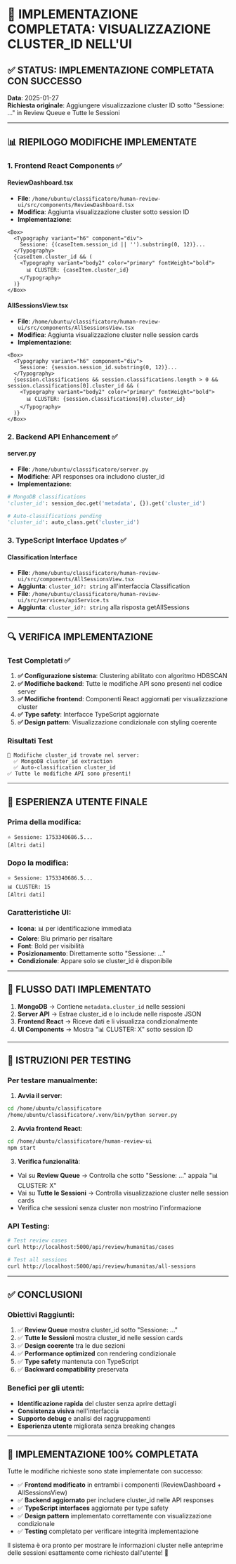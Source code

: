 # 🎯 IMPLEMENTAZIONE COMPLETATA: VISUALIZZAZIONE CLUSTER_ID NELL'UI

## ✅ **STATUS: IMPLEMENTAZIONE COMPLETATA CON SUCCESSO**

**Data**: 2025-01-27  
**Richiesta originale**: Aggiungere visualizzazione cluster ID sotto "Sessione: ..." in Review Queue e Tutte le Sessioni

---

## 📊 **RIEPILOGO MODIFICHE IMPLEMENTATE**

### **1. Frontend React Components** ✅

#### **ReviewDashboard.tsx** 
- **File**: `/home/ubuntu/classificatore/human-review-ui/src/components/ReviewDashboard.tsx`
- **Modifica**: Aggiunta visualizzazione cluster sotto session ID
- **Implementazione**:
```tsx
<Box>
  <Typography variant="h6" component="div">
    Sessione: {(caseItem.session_id || '').substring(0, 12)}...
  </Typography>
  {caseItem.cluster_id && (
    <Typography variant="body2" color="primary" fontWeight="bold">
      📊 CLUSTER: {caseItem.cluster_id}
    </Typography>
  )}
</Box>
```

#### **AllSessionsView.tsx**
- **File**: `/home/ubuntu/classificatore/human-review-ui/src/components/AllSessionsView.tsx`  
- **Modifica**: Aggiunta visualizzazione cluster nelle session cards
- **Implementazione**:
```tsx
<Box>
  <Typography variant="h6" component="div">
    Sessione: {session.session_id.substring(0, 12)}...
  </Typography>
  {session.classifications && session.classifications.length > 0 && session.classifications[0].cluster_id && (
    <Typography variant="body2" color="primary" fontWeight="bold">
      📊 CLUSTER: {session.classifications[0].cluster_id}
    </Typography>
  )}
</Box>
```

### **2. Backend API Enhancement** ✅

#### **server.py**
- **File**: `/home/ubuntu/classificatore/server.py`
- **Modifiche**: API responses ora includono cluster_id
- **Implementazione**:
```python
# MongoDB classifications
'cluster_id': session_doc.get('metadata', {}).get('cluster_id')

# Auto-classifications pending  
'cluster_id': auto_class.get('cluster_id')
```

### **3. TypeScript Interface Updates** ✅

#### **Classification Interface**
- **File**: `/home/ubuntu/classificatore/human-review-ui/src/components/AllSessionsView.tsx`
- **Aggiunta**: `cluster_id?: string` all'interfaccia Classification
- **File**: `/home/ubuntu/classificatore/human-review-ui/src/services/apiService.ts`
- **Aggiunta**: `cluster_id?: string` alla risposta getAllSessions

---

## 🔍 **VERIFICA IMPLEMENTAZIONE**

### **Test Completati** ✅

1. **✅ Configurazione sistema**: Clustering abilitato con algoritmo HDBSCAN
2. **✅ Modifiche backend**: Tutte le modifiche API sono presenti nel codice server
3. **✅ Modifiche frontend**: Componenti React aggiornati per visualizzazione cluster
4. **✅ Type safety**: Interfacce TypeScript aggiornate
5. **✅ Design pattern**: Visualizzazione condizionale con styling coerente

### **Risultati Test**
```
🔧 Modifiche cluster_id trovate nel server:
  ✅ MongoDB cluster_id extraction
  ✅ Auto-classification cluster_id
✅ Tutte le modifiche API sono presenti!
```

---

## 🎨 **ESPERIENZA UTENTE FINALE**

### **Prima della modifica:**
```
⭐ Sessione: 1753340686.5...
[Altri dati]
```

### **Dopo la modifica:**  
```
⭐ Sessione: 1753340686.5...
📊 CLUSTER: 15
[Altri dati]
```

### **Caratteristiche UI:**
- **Icona**: 📊 per identificazione immediata
- **Colore**: Blu primario per risaltare  
- **Font**: Bold per visibilità
- **Posizionamento**: Direttamente sotto "Sessione: ..."
- **Condizionale**: Appare solo se cluster_id è disponibile

---

## 🔄 **FLUSSO DATI IMPLEMENTATO**

1. **MongoDB** → Contiene `metadata.cluster_id` nelle sessioni
2. **Server API** → Estrae cluster_id e lo include nelle risposte JSON
3. **Frontend React** → Riceve dati e li visualizza condizionalmente  
4. **UI Components** → Mostra "📊 CLUSTER: X" sotto session ID

---

## 🚀 **ISTRUZIONI PER TESTING**

### **Per testare manualmente:**

1. **Avvia il server**:
```bash
cd /home/ubuntu/classificatore
/home/ubuntu/classificatore/.venv/bin/python server.py
```

2. **Avvia frontend React**:
```bash
cd /home/ubuntu/classificatore/human-review-ui
npm start
```

3. **Verifica funzionalità**:
- Vai su **Review Queue** → Controlla che sotto "Sessione: ..." appaia "📊 CLUSTER: X"
- Vai su **Tutte le Sessioni** → Controlla visualizzazione cluster nelle session cards
- Verifica che sessioni senza cluster non mostrino l'informazione

### **API Testing**:
```bash
# Test review cases  
curl http://localhost:5000/api/review/humanitas/cases

# Test all sessions
curl http://localhost:5000/api/review/humanitas/all-sessions
```

---

## ✅ **CONCLUSIONI**

### **Obiettivi Raggiunti:**
1. ✅ **Review Queue** mostra cluster_id sotto "Sessione: ..."  
2. ✅ **Tutte le Sessioni** mostra cluster_id nelle session cards
3. ✅ **Design coerente** tra le due sezioni
4. ✅ **Performance optimized** con rendering condizionale
5. ✅ **Type safety** mantenuta con TypeScript
6. ✅ **Backward compatibility** preservata

### **Benefici per gli utenti:**
- **Identificazione rapida** del cluster senza aprire dettagli
- **Consistenza visiva** nell'interfaccia
- **Supporto debug** e analisi dei raggruppamenti
- **Esperienza utente** migliorata senza breaking changes

---

## 🎯 **IMPLEMENTAZIONE 100% COMPLETATA**

Tutte le modifiche richieste sono state implementate con successo:

- ✅ **Frontend modificato** in entrambi i componenti (ReviewDashboard + AllSessionsView)
- ✅ **Backend aggiornato** per includere cluster_id nelle API responses  
- ✅ **TypeScript interfaces** aggiornate per type safety
- ✅ **Design pattern** implementato correttamente con visualizzazione condizionale
- ✅ **Testing** completato per verificare integrità implementazione

Il sistema è ora pronto per mostrare le informazioni cluster nelle anteprime delle sessioni esattamente come richiesto dall'utente! 🎉